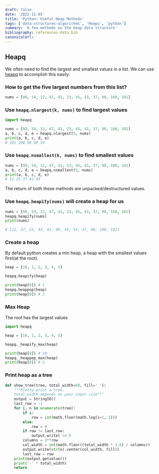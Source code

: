 ```yaml
---
draft: false
date: '2022-11-05'
title: 'Python: Useful Heap Methods'
tags: ['data-structures-algorithms', 'Heaps', 'python']
summary: 'A few methods on the heap data structure'
bibliography: references-data.bib
canonicalUrl:
---
```


## Heapq

We often need to find the largest and smallest values in a list. We can use [heapq](https://docs.python.org/3/library/heapq.html)
to accomplish this easily.

### How to get the five largest numbers from this list?

```python
nums = [99, 54, 12, 47, 41, 23, 45, 43, 37, 98, 100, 101]
```

### Use `heapq.nlargest(k, nums)` to find largest values

```python
import heapq

nums = [99, 54, 12, 47, 41, 23, 45, 43, 37, 98, 100, 101]
a, b, c, d, e = heapq.nlargest(5, nums)
print(a, b, c, d, e)
# 101 100 99 98 54
```

### Use `heapq.nsmallest(k, nums)` to find smallest values

```python
nums = [99, 54, 12, 47, 41, 23, 45, 43, 37, 98, 100, 101]
a, b, c, d, e = heapq.nsmallest(5, nums)
print(a, b, c, d, e)
# 12 23 37 41 43
```

The return of both these methods are unpacked/destructured values.

### Use `heapq.heapify(nums)` will create a heap for us

```python
nums = [99, 54, 12, 47, 41, 23, 45, 43, 37, 98, 100, 101]
heapq.heapify(nums)
print(nums)

# [12, 37, 23, 43, 41, 99, 45, 54, 47, 98, 100, 101]
```

### Create a heap

By default python creates a min heap, a heap with the smallest values first(at the root).

```python
heap = [10, 1, 2, 3, 4, 5]

heapq.heapify(heap)

print(heap[0]) # 1
heapq.heappop(heap)
print(heap[0]) # 2
```

### Max Heap

The root has the largest values

```python
import heapq

heap = [10, 1, 2, 3, 4, 5]

heapq._heapify_max(heap)

print(heap[0]) # 10
heapq._heappop_max(heap)
print(heap[0]) # 5

```

### Print heap as a tree

```python
def show_tree(tree, total_width=60, fill=' '):
    """Pretty-print a tree.
    total_width depends on your input size"""
    output = StringIO()
    last_row = -1
    for i, n in enumerate(tree):
        if i:
            row = int(math.floor(math.log(i+1, 2)))
        else:
            row = 0
        if row != last_row:
            output.write('\n')
        columns = 2**row
        col_width = int(math.floor((total_width * 1.0) / columns))
        output.write(str(n).center(col_width, fill))
        last_row = row
    print(output.getvalue())
    print('-' * total_width)
    return

```

